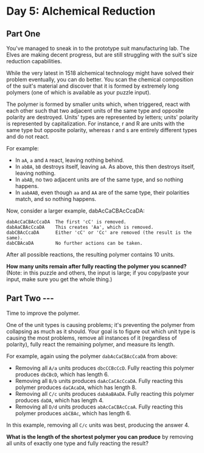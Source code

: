 # Day 5: Alchemical Reduction

## Part One

You've managed to sneak in to the prototype suit manufacturing lab. The Elves are making decent progress, but are still 
struggling with the suit's size reduction capabilities.

While the very latest in 1518 alchemical technology might have solved their problem eventually, you can do better. 
You scan the chemical composition of the suit's material and discover that it is formed by extremely long polymers 
(one of which is available as your puzzle input).

The polymer is formed by smaller units which, when triggered, react with each other such that two adjacent units of the 
same type and opposite polarity are destroyed. Units' types are represented by letters; units' polarity is represented 
by capitalization. For instance, r and R are units with the same type but opposite polarity, whereas r and s are 
entirely different types and do not react.

For example:

- In `aA`, `a` and `A` react, leaving nothing behind.
- In `abBA`, `bB` destroys itself, leaving `aA`. As above, this then destroys itself, leaving nothing.
- In `abAB`, no two adjacent units are of the same type, and so nothing happens.
- In `aabAAB`, even though `aa` and `AA` are of the same type, their polarities match, and so nothing happens.

Now, consider a larger example, dabAcCaCBAcCcaDA:

    dabAcCaCBAcCcaDA  The first 'cC' is removed.
    dabAaCBAcCcaDA    This creates 'Aa', which is removed.
    dabCBAcCcaDA      Either 'cC' or 'Cc' are removed (the result is the same).
    dabCBAcaDA        No further actions can be taken.

After all possible reactions, the resulting polymer contains 10 units.

**How many units remain after fully reacting the polymer you scanned?** 
(Note: in this puzzle and others, the input is large; if you copy/paste your input, make sure you get the whole thing.)

## Part Two ---

Time to improve the polymer.

One of the unit types is causing problems; it's preventing the polymer from collapsing as much as it should. 
Your goal is to figure out which unit type is causing the most problems, remove all instances of it 
(regardless of polarity), fully react the remaining polymer, and measure its length.

For example, again using the polymer `dabAcCaCBAcCcaDA` from above:

- Removing all `A/a` units produces `dbcCCBcCcD`. Fully reacting this polymer produces `dbCBcD`, which has length 6.
- Removing all `B/b` units produces `daAcCaCAcCcaDA`. Fully reacting this polymer produces `daCAcaDA`, which has length 8.
- Removing all `C/c` units produces `dabAaBAaDA`. Fully reacting this polymer produces `daDA`, which has length 4.
- Removing all `D/d` units produces `abAcCaCBAcCcaA`. Fully reacting this polymer produces `abCBAc`, which has length 6.

In this example, removing all `C/c` units was best, producing the answer 4.

**What is the length of the shortest polymer you can produce** by removing all units of exactly one type and fully reacting the result?